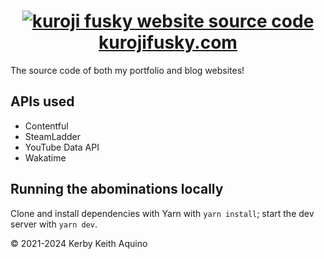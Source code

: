 <h1 align="center">
  <a href="https://kurojifusky.com">
    <img alt="kuroji fusky website source code" src="https://github.com/kuroji-fusky/kurojifusky.com/assets/94678583/e9d6cb23-7061-45f1-8a4f-b45b20617cb6">
  </a>
  <a href="https://kurojifusky.com">kurojifusky.com</a>
</h1>

The source code of both my portfolio and blog websites!

## APIs used

- Contentful
- SteamLadder
- YouTube Data API
- Wakatime

## Running the abominations locally

Clone and install dependencies with Yarn with `yarn install`; start the dev server with `yarn dev`.

© 2021-2024 Kerby Keith Aquino
